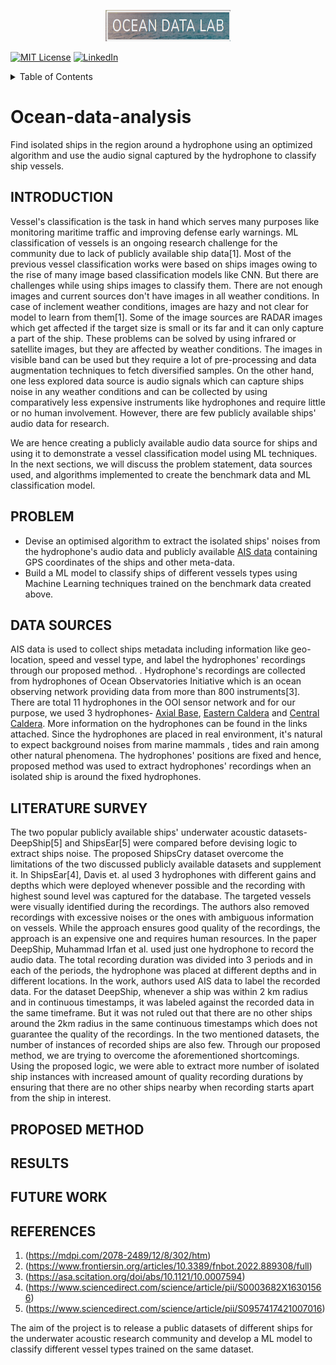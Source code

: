 
<a name="readme-top"></a>

<div align="center">
 <a href="[https://github.com/othneildrew/Best-README-Template](https://sites.uw.edu/abadi/people/)">
    <img src="/ocean data lab.png" alt="Logo" width="200" height="50">
  </a>
</div>



[![MIT License][license-shield]][license-url]
[![LinkedIn][linkedin-shield]][linkedin-url]


<!-- TABLE OF CONTENTS -->
<details>
  <summary>Table of Contents</summary>
  <ol>
    <li><a href="#INTRODUCTION">Introduction</a> </li>
    <li><a href="#PROBLEM-STATEMENT">Problem Statement</a></li>
    <li><a href="#DATA-SOURCES">Data Sources</a></li>
    <li><a href="#PROPOSED-METHOD">Proposed Method</a></li>
    <li><a href="#RESULTS">Results</a></li>
    <li><a href="#FUTURE WORK">Future Work</a></li>
    <li><a href="#REFERENCES">References</a></li>
  </ol>
</details>

# Ocean-data-analysis
Find isolated ships in the region around a hydrophone using an optimized algorithm and use the audio signal captured by the hydrophone to classify ship vessels.

## INTRODUCTION
Vessel's classification is the task in hand which serves many purposes like monitoring maritime traffic and improving defense early warnings. ML classification of vessels is an ongoing research challenge for the community due to lack of publicly available ship data[1]. Most of the previous vessel classification works were based on ships images owing to the rise of many image based classification models like CNN. But there are challenges while using ships images to classify them. There are not enough images and current sources don't have images in all weather conditions. In case of inclement weather conditions, images are hazy and not clear for model to learn from them[1]. Some of the image sources are RADAR images which get affected if the target size is small or its far and it can only capture a part of the ship. These problems can be solved by using infrared or satellite images, but they are affected by weather conditions. The images in visible band can be used but they require a lot of pre-processing and data augmentation techniques to fetch diversified samples. On the other hand, one less explored data source is audio signals which can capture ships noise in any weather conditions and can be collected by using comparatively less expensive instruments like hydrophones and require little or no human involvement. However, there are few publicly available ships' audio data for research.

We are hence creating a publicly available audio data source for ships and using it to demonstrate a vessel classification model using ML techniques. In the next sections, we will discuss the problem statement, data sources used, and algorithms implemented to create the benchmark data and ML classification model.

## PROBLEM
- Devise an optimised algorithm to extract the isolated ships' noises from the hydrophone's audio data and publicly available [AIS data](https://marinecadastre.gov/ais/) containing GPS coordinates of the ships and other meta-data.
- Build a ML model to classify ships of different vessels types using Machine Learning techniques trained on the benchmark data created above.

## DATA SOURCES
AIS data is used to collect ships metadata including information like geo-location, speed and vessel type, and label the hydrophones' recordings through our proposed method. . Hydrophone's recordings are collected from hydrophones of Ocean Observatories Initiative which is an ocean observing network providing data from more than 800 instruments[3]. There are total 11 hydrophones in the OOI sensor network and for our purpose, we used 3 hydrophones- [Axial Base](https://interactiveoceans.washington.edu/research-sites/axial-base/), [Eastern Caldera](https://interactiveoceans.washington.edu/research-sites/axial-caldera/eastern/) and [Central Caldera](https://interactiveoceans.washington.edu/research-sites/axial-caldera/central/). More information on the hydrophones can be found in the links attached. Since the hydrophones are placed in real environment, it's natural to expect background noises from marine mammals , tides and rain among other natural phenomena. The hydrophones' positions are fixed and hence, proposed method was used to extract hydrophones' recordings when an isolated ship is around the fixed hydrophones.

## LITERATURE SURVEY
The two popular publicly available ships' underwater acoustic datasets-  DeepShip[5] and ShipsEar[5] were compared before devising logic to extract ships noise. The proposed ShipsCry dataset overcome the limitations of the two discussed publicly available datasets and supplement it. In ShipsEar[4], Davis et. al used 3 hydrophones with different gains and depths which were deployed whenever possible and the recording with highest sound level was captured for the database. The targeted vessels were visually identified during the recordings. The authors also removed recordings with excessive noises or the ones with ambiguous information on vessels. While the approach ensures good quality of the recordings, the approach is an expensive one and requires human resources. In the paper DeepShip, Muhammad Irfan et al. used just one hydrophone to record the audio data. The total recording duration was divided into 3 periods and in each of the periods, the hydrophone was placed at different depths and in different locations. In the work, authors used AIS data to label the recorded data. For the dataset DeepShip, whenever a ship was within 2 km radius and in continuous timestamps, it was labeled against the recorded data in the same timeframe. But it was not ruled out that there are no other ships around the 2km radius in the same continuous timestamps which does not guarantee the quality of the recordings. In the two mentioned datasets, the number of instances of recorded ships are also few.
Through our proposed method, we are trying to overcome the aforementioned shortcomings. Using the proposed logic, we were able to extract more number of isolated ship instances with increased amount of quality recording durations by ensuring that there are no other ships nearby when recording starts apart from the ship in interest.
  
## PROPOSED METHOD

## RESULTS

## FUTURE WORK

## REFERENCES

1. (https://mdpi.com/2078-2489/12/8/302/htm)
2. (https://www.frontiersin.org/articles/10.3389/fnbot.2022.889308/full)
3. (https://asa.scitation.org/doi/abs/10.1121/10.0007594)
4. (https://www.sciencedirect.com/science/article/pii/S0003682X16301566)
5. (https://www.sciencedirect.com/science/article/pii/S0957417421007016)


The aim of the project is to release a public datasets of different ships for the underwater acoustic research community and develop a ML model to classify different vessel types trained on the same dataset.


<!-- MARKDOWN LINKS & IMAGES -->
<!-- https://www.markdownguide.org/basic-syntax/#reference-style-links -->
[linkedin-url]: https://www.linkedin.com/in/khirodcsahoo/
[license-shield]: https://img.shields.io/github/license/othneildrew/Best-README-Template.svg?style=for-the-badge
[license-url]:https://github.com/khirodsahoo93/Ocean-data-analysis/blob/main/license.md
[linkedin-shield]: https://img.shields.io/badge/-LinkedIn-black.svg?style=for-the-badge&logo=linkedin&colorB=555
[ocean-shield]:https://github.com/khirodsahoo93/Ocean-data-analysis/blob/main/ocean%20data%20lab.png
[ocean-url]:https://sites.uw.edu/abadi/people/
